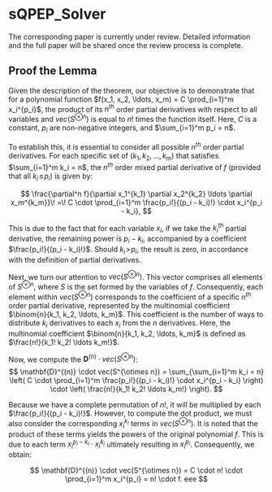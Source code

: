 # sQPEP_Solver
The corresponding paper is currently under review. Detailed information and the full paper will be shared once the review process is complete.



## Proof the Lemma

Given the description of the theorem, our objective is to demonstrate that for a polynomial function $f(x_1, x_2, \ldots, x_m) = C \prod_{i=1}^m x_i^{p_i}$, the product of its $n^{th}$ order partial derivatives with respect to all variables and $vec(S^{\otimes n})$ is equal to $n!$ times the function itself. Here, $C$ is a constant, $p_i$ are non-negative integers, and $\sum_{i=1}^m p_i = n$.


To establish this, it is essential to consider all possible $n^{th}$ order partial derivatives. For each specific set of $(k_1, k_2, \ldots, k_m)$ that satisfies $\sum_{i=1}^m k_i = n$, the $n^{th}$ order mixed partial derivative of $f$ (provided that all $k_i\! \leq\! p_i$) is given by:


$$
\frac{\partial^n f}{\partial x_1^{k_1} \partial x_2^{k_2} \ldots \partial x_m^{k_m}}\! =\! C \cdot \prod_{i=1}^m \frac{p_i!}{(p_i - k_i)!} \cdot x_i^{p_i - k_i},    
$$




This is due to the fact that for each variable $x_i$, if we take the $k_i^{th}$ partial derivative, the remaining power is $p_i - k_i$, accompanied by a coefficient $\frac{p_i!}{(p_i - k_i)!}$. Should $k_i\! >\! p_i$, the result is zero, in accordance with the definition of partial derivatives.

Next, we turn our attention to $vec(S^{\otimes n})$. This vector comprises all elements of $S^{\otimes n}$, where $S$ is the set formed by the variables of $f$. Consequently, each element within $vec(S^{\otimes n})$ corresponds to the coefficient of a specific $n^{th}$ order partial derivative, represented by the multinomial coefficient $\binom{n}{k_1, k_2, \ldots, k_m}$. This coefficient is the number of ways to distribute $k_i$ derivatives to each $x_i$ from the $n$ derivatives. Here, the multinomial coefficient $\binom{n}{k_1, k_2, \ldots, k_m}$ is defined as $\frac{n!}{k_1! k_2! \ldots k_m!}$.



Now, we compute the $\mathbf{D}^{(n)} \cdot vec(S^{\otimes n})$:
$$
\mathbf{D}^{(n)} \cdot vec(S^{\otimes n}) = \sum_{\sum_{i=1}^m k_i = n} \left( C \cdot \prod_{i=1}^m \frac{p_i!}{(p_i - k_i)!} \cdot x_i^{p_i - k_i} \right) \cdot \left( \frac{n!}{k_1! k_2! \ldots k_m!} \right).
$$




Because we have a complete permutation of $n!$, it will be multiplied by each $\frac{p_i!}{(p_i - k_i)!}$. However, to compute the dot product, we must also consider the corresponding $x_i^{k_i}$ terms in $vec(S^{\otimes n})$. It is noted that the product of these terms yields the powers of the original polynomial $f$. This is due to each term $x_i^{p_i - k_i} \cdot x_i^{k_i}$ ultimately resulting in $x_i^{p_i}$. Consequently, we obtain:

$$
\mathbf{D}^{(n)} \cdot vec(S^{\otimes n}) = C \cdot n! \cdot \prod_{i=1}^m x_i^{p_i} = n! \cdot f.    eee
$$

